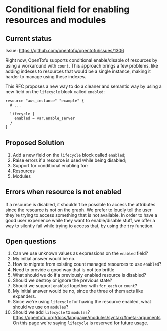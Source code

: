 # Conditional field for enabling resources and modules

## Current status

Issue: https://github.com/opentofu/opentofu/issues/1306

Right now, OpenTofu supports conditional enable/disable of resources by using a workaround with `count`.
This approach brings a few problems, like adding indexes to resources that would be a single instance, making it harder to manage using these indexes.

This RFC proposes a new way to do a cleaner and semantic way by using a new field on the `lifecycle` block called `enabled`:

```
resource "aws_instance" "example" {
  # ...

  lifecycle {
    enabled = var.enable_server
  }
}
```

## Proposed Solution

1. Add a new field on the `lifecycle` block called `enabled`;
1. Raise errors if a resource is used while being disabled;
1. Support for conditional enabling for:
  1. Resources
  1. Modules

## Errors when resource is not enabled 

If a resource is disabled, it shouldn't be possible to access the attributes since the resource
is not on the graph. We prefer to loudly tell the user they're trying to access something that is not
available. In order to have a good user experience while they want to enable/disable stuff, we
offer a way to silently fail while trying to access that, by using the `try` function.

## Open questions

1. Can we use unknown values as expressions on the `enabled` field?
  1. My initial answer would be no.
1. How to migrate from existing count managed resources to use `enabled`?
  1. Need to provide a good way that is not too brittle
1. What should we do if a previously enabled resource is disabled?
  1. Should we destroy or ignore the previous state?
1. Should we support `enabled` together with `for_each` or `count`? 
  1. My initial answer would be no, since the three of them acts like expanders.
1. Since we're using `lifecycle` for having the resource enabled, what should we use on `modules`?
  1. Should we add `lifecycle` to `modules`? https://opentofu.org/docs/language/modules/syntax/#meta-arguments On this page we're saying `lifecycle` is reserved for future usage.
